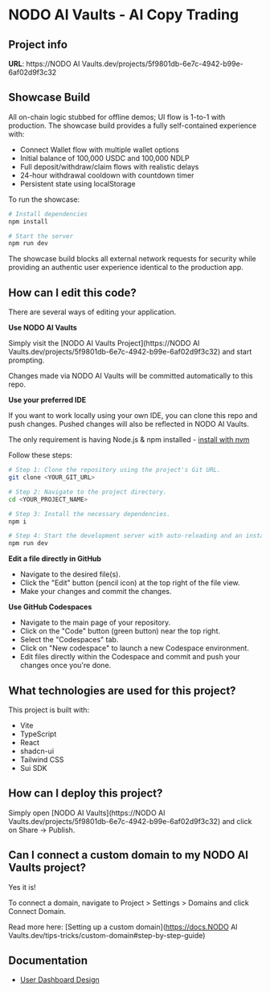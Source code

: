 # NODO AI Vaults - AI Copy Trading

## Project info

**URL**: https://NODO AI Vaults.dev/projects/5f9801db-6e7c-4942-b99e-6af02d9f3c32

## Showcase Build

All on-chain logic stubbed for offline demos; UI flow is 1-to-1 with production. The showcase build provides a fully self-contained experience with:

- Connect Wallet flow with multiple wallet options
- Initial balance of 100,000 USDC and 100,000 NDLP
- Full deposit/withdraw/claim flows with realistic delays
- 24-hour withdrawal cooldown with countdown timer
- Persistent state using localStorage

To run the showcase:

```sh
# Install dependencies
npm install

# Start the server
npm run dev
```

The showcase build blocks all external network requests for security while providing an authentic user experience identical to the production app.

## How can I edit this code?

There are several ways of editing your application.

**Use NODO AI Vaults**

Simply visit the [NODO AI Vaults Project](https://NODO AI Vaults.dev/projects/5f9801db-6e7c-4942-b99e-6af02d9f3c32) and start prompting.

Changes made via NODO AI Vaults will be committed automatically to this repo.

**Use your preferred IDE**

If you want to work locally using your own IDE, you can clone this repo and push changes. Pushed changes will also be reflected in NODO AI Vaults.

The only requirement is having Node.js & npm installed - [install with nvm](https://github.com/nvm-sh/nvm#installing-and-updating)

Follow these steps:

```sh
# Step 1: Clone the repository using the project's Git URL.
git clone <YOUR_GIT_URL>

# Step 2: Navigate to the project directory.
cd <YOUR_PROJECT_NAME>

# Step 3: Install the necessary dependencies.
npm i

# Step 4: Start the development server with auto-reloading and an instant preview.
npm run dev
```

**Edit a file directly in GitHub**

- Navigate to the desired file(s).
- Click the "Edit" button (pencil icon) at the top right of the file view.
- Make your changes and commit the changes.

**Use GitHub Codespaces**

- Navigate to the main page of your repository.
- Click on the "Code" button (green button) near the top right.
- Select the "Codespaces" tab.
- Click on "New codespace" to launch a new Codespace environment.
- Edit files directly within the Codespace and commit and push your changes once you're done.

## What technologies are used for this project?

This project is built with:

- Vite
- TypeScript
- React
- shadcn-ui
- Tailwind CSS
- Sui SDK

## How can I deploy this project?

Simply open [NODO AI Vaults](https://NODO AI Vaults.dev/projects/5f9801db-6e7c-4942-b99e-6af02d9f3c32) and click on Share -> Publish.

## Can I connect a custom domain to my NODO AI Vaults project?

Yes it is!

To connect a domain, navigate to Project > Settings > Domains and click Connect Domain.

Read more here: [Setting up a custom domain](https://docs.NODO AI Vaults.dev/tips-tricks/custom-domain#step-by-step-guide)

## Documentation

- [User Dashboard Design](docs/dashboard_design.md)

